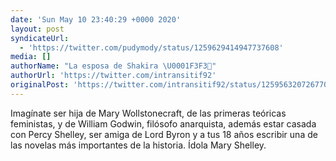 ```yaml
---
date: 'Sun May 10 23:40:29 +0000 2020'
layout: post
syndicateUrl:
  - 'https://twitter.com/pudymody/status/1259629414947737608'
media: []
authorName: "La esposa de Shakira \U0001F3F3️‍⚧️"
authorUrl: 'https://twitter.com/intransitif92'
originalPost: 'https://twitter.com/intransitif92/status/1259563207267700738'
---
```

Imagínate ser hija de Mary Wollstonecraft, de las primeras teóricas feministas, y de William Godwin, filósofo anarquista, además estar casada con Percy Shelley, ser amiga de Lord Byron y a tus 18 años escribir una de las novelas más importantes de la historia. Ídola Mary Shelley.